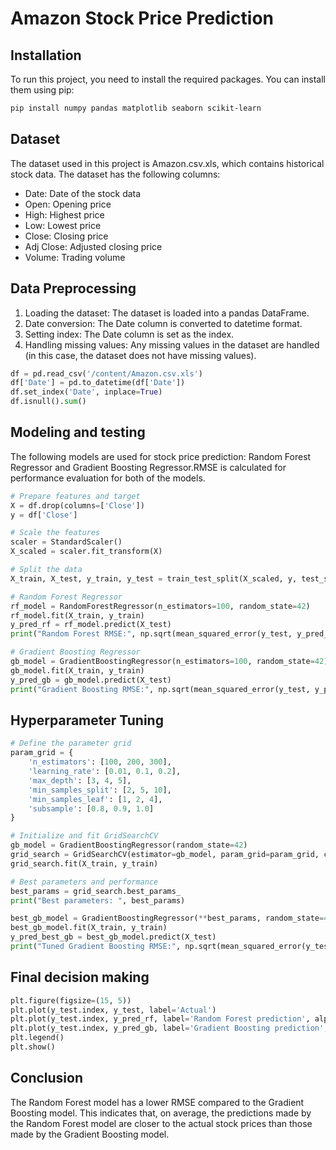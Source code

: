 # Amazon Stock Price Prediction

## Installation

To run this project, you need to install the required packages. You can install them using pip:

```bash
pip install numpy pandas matplotlib seaborn scikit-learn
```

## Dataset

The dataset used in this project is Amazon.csv.xls, which contains historical stock data. The dataset has the following columns:

- Date: Date of the stock data
- Open: Opening price
- High: Highest price
- Low: Lowest price
- Close: Closing price
- Adj Close: Adjusted closing price
- Volume: Trading volume

## Data Preprocessing
1. Loading the dataset: The dataset is loaded into a pandas DataFrame.
2. Date conversion: The Date column is converted to datetime format.
3. Setting index: The Date column is set as the index.
4. Handling missing values: Any missing values in the dataset are handled (in this case, the dataset does not have missing values).

```python
df = pd.read_csv('/content/Amazon.csv.xls')
df['Date'] = pd.to_datetime(df['Date'])
df.set_index('Date', inplace=True)
df.isnull().sum()
```

## Modeling and testing
The following models are used for stock price prediction: Random Forest Regressor and Gradient Boosting Regressor.RMSE is calculated for performance evaluation for both of the models.

```python
# Prepare features and target
X = df.drop(columns=['Close'])
y = df['Close']

# Scale the features
scaler = StandardScaler()
X_scaled = scaler.fit_transform(X)

# Split the data
X_train, X_test, y_train, y_test = train_test_split(X_scaled, y, test_size=0.2, random_state=42)

# Random Forest Regressor
rf_model = RandomForestRegressor(n_estimators=100, random_state=42)
rf_model.fit(X_train, y_train)
y_pred_rf = rf_model.predict(X_test)
print("Random Forest RMSE:", np.sqrt(mean_squared_error(y_test, y_pred_rf)))

# Gradient Boosting Regressor
gb_model = GradientBoostingRegressor(n_estimators=100, random_state=42)
gb_model.fit(X_train, y_train)
y_pred_gb = gb_model.predict(X_test)
print("Gradient Boosting RMSE:", np.sqrt(mean_squared_error(y_test, y_pred_gb)))
```

## Hyperparameter Tuning
```python
# Define the parameter grid
param_grid = {
    'n_estimators': [100, 200, 300],
    'learning_rate': [0.01, 0.1, 0.2],
    'max_depth': [3, 4, 5],
    'min_samples_split': [2, 5, 10],
    'min_samples_leaf': [1, 2, 4],
    'subsample': [0.8, 0.9, 1.0]
}

# Initialize and fit GridSearchCV
gb_model = GradientBoostingRegressor(random_state=42)
grid_search = GridSearchCV(estimator=gb_model, param_grid=param_grid, cv=5, n_jobs=-1, scoring='neg_mean_squared_error')
grid_search.fit(X_train, y_train)

# Best parameters and performance
best_params = grid_search.best_params_
print("Best parameters: ", best_params)

best_gb_model = GradientBoostingRegressor(**best_params, random_state=42)
best_gb_model.fit(X_train, y_train)
y_pred_best_gb = best_gb_model.predict(X_test)
print("Tuned Gradient Boosting RMSE:", np.sqrt(mean_squared_error(y_test, y_pred_best_gb)))
```

## Final decision making

```python
plt.figure(figsize=(15, 5))
plt.plot(y_test.index, y_test, label='Actual')
plt.plot(y_test.index, y_pred_rf, label='Random Forest prediction', alpha=0.5)
plt.plot(y_test.index, y_pred_gb, label='Gradient Boosting prediction', alpha=0.5)
plt.legend()
plt.show()
```

## Conclusion
The Random Forest model has a lower RMSE compared to the Gradient Boosting model. This indicates that, on average, the predictions made by the Random Forest model are closer to the actual stock prices than those made by the Gradient Boosting model.

